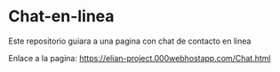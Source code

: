 # Chat-en-linea
Este repositorio guiara a una pagina con chat de contacto en linea

Enlace a la pagina: https://elian-project.000webhostapp.com/Chat.html
